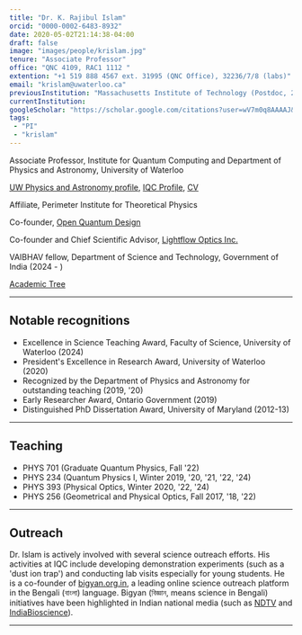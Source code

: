```yaml
---
title: "Dr. K. Rajibul Islam"
orcid: "0000-0002-6483-8932"
date: 2020-05-02T21:14:38-04:00
draft: false
image: "images/people/krislam.jpg"
tenure: "Associate Professor"
office: "QNC 4109, RAC1 1112 "
extention: "+1 519 888 4567 ext. 31995 (QNC Office), 32236/7/8 (labs)"
email: "krislam@uwaterloo.ca"
previousInstitution: "Massachusetts Institute of Technology (Postdoc, 2015-16);  Harvard University (Postdoc, 2012-15); University of Maryland (PhD, 2007-12)"
currentInstitution: 
googleScholar: "https://scholar.google.com/citations?user=wV7m0q8AAAAJ&hl=en"
tags:
 - "PI"
 - "krislam"
---
```


Associate Professor, Institute for Quantum Computing and Department of Physics and Astronomy, University of Waterloo

[UW Physics and Astronomy profile](https://uwaterloo.ca/physics-astronomy/people-profiles/k-rajibul-islam), [IQC Profile](https://uwaterloo.ca/institute-for-quantum-computing/profiles/kazi-rajibul-islam), <a href="\Miscellaneous_docs\CV_Islam_Aug2020.pdf">CV</a>

Affiliate, Perimeter Institute for Theoretical Physics

Co-founder, [Open Quantum Design](https://openquantumdesign.org/)

Co-founder and Chief Scientific Advisor, [Lightflow Optics Inc.](https://lightflow-optics.com/)

VAIBHAV fellow, Department of Science and Technology, Government of India (2024 - )

[Academic Tree](https://academictree.org/physics/tree.php?pid=172624)

<hr>
<h2>Notable recognitions</h2>

* Excellence in Science Teaching Award, Faculty of Science, University of Waterloo (2024)
* President's Excellence in Research Award, University of Waterloo (2020)
* Recognized by the Department of Physics and Astronomy for outstanding teaching  (2019, '20)
* Early Researcher Award, Ontario Government (2019)
* Distinguished PhD Dissertation Award, University of Maryland (2012-13)

<hr>
<h2>Teaching</h2>

* PHYS 701 (Graduate Quantum Physics, Fall '22) 
* PHYS 234 (Quantum Physics I, Winter 2019, '20, '21, '22, '24)
* PHYS 393 (Physical Optics, Winter 2020, '22, '24)
* PHYS 256 (Geometrical and Physical Optics, Fall 2017, '18, '22)

<hr>
<h2>Outreach</h2>

Dr. Islam is actively involved with several science outreach efforts.
 His activities at IQC include developing demonstration experiments (such as a 'dust ion trap') and conducting lab visits especially for young students.
 He is a co-founder of [bigyan.org.in](https://bigyan.org.in), a leading online science outreach platform in the Bengali (বাংলা) language. Bigyan (বিজ্ঞান, means science in Bengali) initiatives have been highlighted in Indian national media (such as [NDTV](https://www.ndtv.com/education/national-science-day-origami-paper-microscopes-to-be-given-to-rural-schools-by-bengali-science-porta-1664177) and [IndiaBioscience](https://indiabioscience.org/columns/indian-scenario/bigyan-org-in-a-science-outreach-platform-by-researchers-in-bengali)).

<hr>